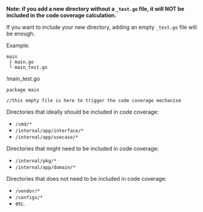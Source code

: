 
**Note: if you add a new directory without a `_test.go` file,
it will NOT be included in the code coverage calculation.**

If you want to include your new directory,
adding an empty `_test.go` file will be enough.

Example:
```
main
 ├ main.go
 └ main_test.go
```
!main_test.go
```
package main

//this empty file is here to trigger the code coverage mechanism
```

Directories that ideally should be included in code coverage:
- `/cmd/*`
- `/internal/app/interface/*`
- `/internal/app/usecase/*`

Directories that might need to be included in code coverage:
- `/internal/pkg/*`
- `/internal/app/domain/*`

Directories that does not need to be included in code coverage:
- `/vendor/*`
- `/configs/*`
- etc.